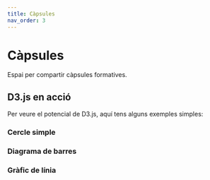 ```yaml
---
title: Càpsules
nav_order: 3
---
```


# Càpsules

Espai per compartir càpsules formatives.

## D3.js en acció

Per veure el potencial de D3.js, aquí tens alguns exemples simples:

### Cercle simple

<div id="d3-circle"></div>

### Diagrama de barres

<div id="d3-bar"></div>

### Gràfic de línia

<div id="d3-line"></div>

<script src="https://d3js.org/d3.v7.min.js"></script>
<script>
document.addEventListener("DOMContentLoaded", function () {
  // Cercle
  const svgCircle = d3.select("#d3-circle")
    .append("svg")
    .attr("width", 120)
    .attr("height", 120);

  svgCircle.append("circle")
    .attr("cx", 60)
    .attr("cy", 60)
    .attr("r", 50)
    .attr("fill", "steelblue");

  // Diagrama de barres
  const dataBar = [4, 8, 15, 16, 23, 42];
  const svgBar = d3.select("#d3-bar")
    .append("svg")
    .attr("width", 300)
    .attr("height", 150);

  svgBar.selectAll("rect")
    .data(dataBar)
    .join("rect")
    .attr("x", (d, i) => i * 45)
    .attr("y", d => 150 - d * 3)
    .attr("width", 40)
    .attr("height", d => d * 3)
    .attr("fill", "orange");

  // Gràfic de línia
  const dataLine = [
    { x: 0, y: 20 },
    { x: 1, y: 40 },
    { x: 2, y: 25 },
    { x: 3, y: 60 },
    { x: 4, y: 45 }
  ];

  const svgLine = d3.select("#d3-line")
    .append("svg")
    .attr("width", 300)
    .attr("height", 150);

  const line = d3.line()
    .x(d => d.x * 60)
    .y(d => 150 - d.y);

  svgLine.append("path")
    .datum(dataLine)
    .attr("fill", "none")
    .attr("stroke", "green")
    .attr("stroke-width", 2)
    .attr("d", line);
});
</script>


